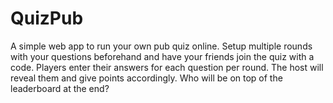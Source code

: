 # QuizPub

A simple web app to run your own pub quiz online.
Setup multiple rounds with your questions beforehand and have your friends join the quiz with a code.
Players enter their answers for each question per round.
The host will reveal them and give points accordingly.
Who will be on top of the leaderboard at the end?

